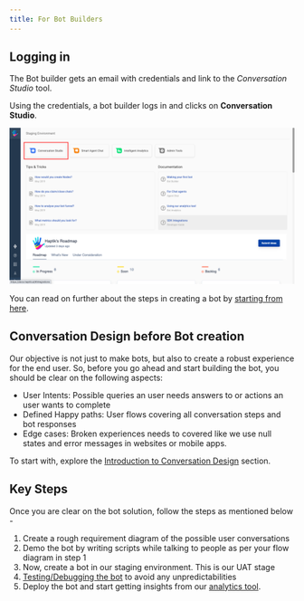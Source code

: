 ```yaml
---
title: For Bot Builders
---
```


## Logging in

The Bot builder gets an email with credentials and link to the *Conversation Studio* tool. 

Using the credentials, a bot builder logs in and clicks on **Conversation Studio**. 

![Menu](assets/conversationstudiohomescreen.png)

You can read on further about the steps in creating a bot by [starting from here](https://docs.haptik.ai/bot-builder/basic/making-first-bot). 

## Conversation Design before Bot creation

Our objective is not just to make bots, but also to create a robust experience for the end user. So, before you go ahead and start building the bot, you should be clear on the following aspects:

* User Intents: Possible queries an user needs answers to or actions an user wants to complete
* Defined Happy paths: User flows covering all conversation steps and bot responses 
* Edge cases: Broken experiences needs to covered like we use null states and error messages in websites or mobile apps.

To start with, explore the [Introduction to Conversation Design](https://docs.haptik.ai/bot-builder/basic/conversation-design-introduction) section.

## Key Steps

Once you are clear on the bot solution, follow the steps as mentioned below -

1. Create a rough requirement diagram of the possible user conversations
2. Demo the bot by writing scripts while talking to people as per your flow diagram in step 1
3. Now, create a bot in our staging environment. This is our UAT stage 
4. [Testing/Debugging the bot](https://docs.haptik.ai/bot-builder/basic/testing-bot) to avoid any unpredictabilities
5. Deploy the bot and start getting insights from our [analytics tool](https://docs.haptik.ai/bot-analytics). 

